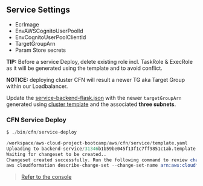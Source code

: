 ## Service Settings

- EcrImage
- EnvAWSCognitoUserPoolId
- EnvCognitoUserPoolClientId
- TargetGroupArn
- Param Store secrets

**TIP:** Before a service Deploy, delete existing role incl. TaskRole & ExecRole as it will be generated using the template and to avoid conflict.


**NOTICE:** deploying cluster CFN will result a newer TG aka Target Group within our Loadbalancer. 

Update the [service-backend-flask.json](../json/service-backend-flask.json) with the newer `targetGroupArn` generated using [cluster template](cluster/template.yaml) and the associated **three subnets**.


### **CFN Service Deploy**

```s
$ ./bin/cfn/service-deploy 

/workspace/aws-cloud-project-bootcamp/aws/cfn/service/template.yaml
Uploading to backend-service/31346b1b59be045f13f1c7ff9851c1ab.template  8828 / 8828.0  (100.00%)
Waiting for changeset to be created..
Changeset created successfully. Run the following command to review changes:
aws cloudformation describe-change-set --change-set-name arn:aws:cloudformation:<region>:<aws-id>:changeSet/awscli-cloudformation-package-deploy-1686830515/342b6ab5-2caf-49e4-b6f4-6355cf45af94
```

> [Refer to the console](../../../journal/assets/week11/cfn-stack/crud-fargate-service-cfn.png)